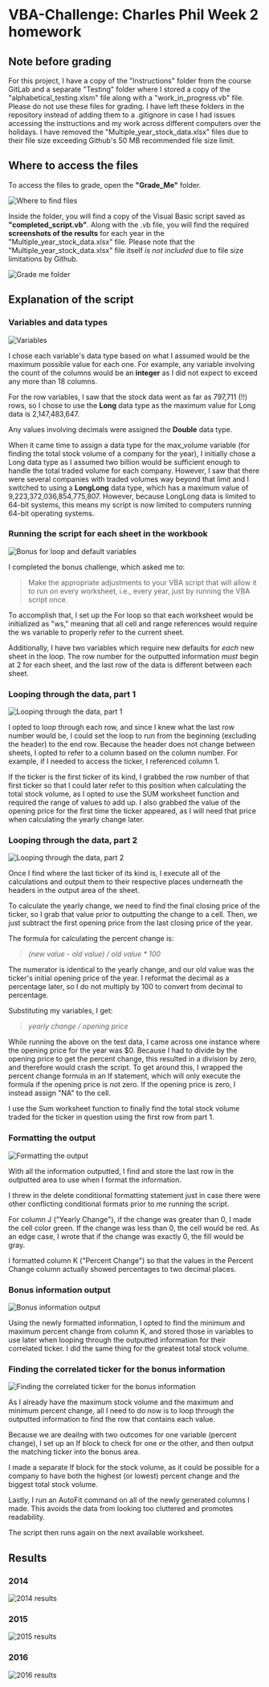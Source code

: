 # VBA-Challenge: Charles Phil Week 2 homework

## Note before grading

For this project, I have a copy of the "Instructions" folder from the course GitLab and a separate "Testing" folder where I stored a copy of the "alphabetical_testing.xlsm" file along with a "work_in_progress.vb" file. Please do not use these files for grading. I have left these folders in the repository instead of adding them to a .gitignore in case I had issues accessing the instructions and my work across different computers over the holidays. I have removed the "Multiple_year_stock_data.xlsx" files due to their file size exceeding Github's 50 MB recommended file size limit.

## Where to access the files

To access the files to grade, open the **"Grade_Me"** folder.

![Where to find files](Images/where_to_find.png)

Inside the folder, you will find a copy of the Visual Basic script saved as **"completed_script.vb"**. Along with the .vb file, you will find the required **screenshots of the results** for each year in the "Multiple_year_stock_data.xlsx" file. Please note that the "Multiple_year_stock_data.xlsx" file itself *is not included* due to file size limitations by Github.

![Grade me folder](Images/grade_me_folder.png)

## Explanation of the script

### Variables and data types

![Variables](Images/variables.png)

I chose each variable's data type based on what I assumed would be the maximum possible value for each one. For example, any variable involving the count of the columns would be an **integer** as I did not expect to exceed any more than 18 columns.

For the row variables, I saw that the stock data went as far as 797,711 (!!) rows, so I chose to use the **Long** data type as the maximum value for Long data is 2,147,483,647. 

Any values involving decimals were assigned the **Double** data type.

When it came time to assign a data type for the max_volume variable (for finding the total stock volume of a company for the year), I initially chose a Long data type as I assumed two billion would be sufficient enough to handle the total traded volume for each company. However, I saw that there were several companies with traded volumes way beyond that limit and I switched to using a **LongLong** data type, which has a maximum value of 9,223,372,036,854,775,807. However, because LongLong data is limited to 64-bit systems, this means my script is now limited to computers running 64-bit operating systems.

### Running the script for each sheet in the workbook

![Bonus for loop and default variables](Images/bonus_loop.png)

I completed the bonus challenge, which asked me to:

> Make the appropriate adjustments to your VBA script that will allow it to run on every worksheet, i.e., every year, just by running the VBA script once.

To accomplish that, I set up the For loop so that each worksheet would be initialized as "ws," meaning that all cell and range references would require the ws variable to properly refer to the current sheet.

Additionally, I have two variables which require new defaults for *each* new sheet in the loop. The row number for the outputted information *must* begin at 2 for each sheet, and the last row of the data is different between each sheet.

### Looping through the data, part 1

![Looping through the data, part 1](Images/data_loop_1.png)

I opted to loop through each row, and since I knew what the last row number would be, I could set the loop to run from the beginning (excluding the header) to the end row. Because the header does not change between sheets, I opted to refer to a column based on the column number. For example, if I needed to access the ticker, I referenced column 1.

If the ticker is the first ticker of its kind, I grabbed the row number of that first ticker so that I could later refer to this position when calculating the total stock volume, as I opted to use the SUM worksheet function and required the range of values to add up. I also grabbed the value of the opening price for the first time the ticker appeared, as I will need that price when calculating the yearly change later.

### Looping through the data, part 2

![Looping through the data, part 2](Images/data_loop_2.png)

Once I find where the last ticker of its kind is, I execute all of the calculations and output them to their respective places underneath the headers in the output area of the sheet.

To calculate the yearly change, we need to find the final closing price of the ticker, so I grab that value prior to outputting the change to a cell. Then, we just subtract the first opening price from the last closing price of the year.

The formula for calculating the percent change is:

> *(new value - old value) / old value \* 100*

The numerator is identical to the yearly change, and our old value was the ticker's initial opening price of the year. I reformat the decimal as a percentage later, so I do not multiply by 100 to convert from decimal to percentage.

Substituting my variables, I get:

> *yearly change / opening price*

While running the above on the test data, I came across one instance where the opening price for the year was $0. Because I had to divide by the opening price to get the percent change, this resulted in a division by zero, and therefore would crash the script. To get around this, I wrapped the percent change formula in an If statement, which will only execute the formula if the opening price is not zero. If the opening price is zero, I instead assign "NA" to the cell.

I use the Sum worksheet function to finally find the total stock volume traded for the ticker in question using the first row from part 1. 

### Formatting the output

![Formatting the output](Images/formatting.png)

With all the information outputted, I find and store the last row in the outputted area to use when I format the information.

I threw in the delete conditional formatting statement just in case there were other conflicting conditional formats prior to me running the script.

For column J ("Yearly Change"), if the change was greater than 0, I made the cell color green. If the change was less than 0, the cell would be red. As an edge case, I wrote that if the change was exactly 0, the fill would be gray.

I formatted column K ("Percent Change") so that the values in the Percent Change column actually showed percentages to two decimal places.

### Bonus information output

![Bonus information output](Images/bonus_variables.png)

Using the newly formatted information, I opted to find the minimum and maximum percent change from column K, and stored those in variables to use later when looping through the outputted information for their correlated ticker. I did the same thing for the greatest total stock volume.

### Finding the correlated ticker for the bonus information

![Finding the correlated ticker for the bonus information](Images/ticker_loop.png)

As I already have the maximum stock volume and the maximum and minimum percent change, all I need to do now is to loop through the outputted information to find the row that contains each value.

Because we are deailng with two outcomes for one variable (percent change), I set up an If block to check for one or the other, and then output the matching ticker into the bonus area.

I made a separate If block for the stock volume, as it could be possible for a company to have both the highest (or lowest) percent change and the biggest total stock volume.

Lastly, I run an AutoFit command on all of the newly generated columns I made. This avoids the data from looking too cluttered and promotes readability.

The script then runs again on the next available worksheet.

## Results

### 2014

![2014 results](Grade_Me/2014_results.png)

### 2015

![2015 results](Grade_Me/2015_results.png)

### 2016

![2016 results](Grade_Me/2016_results.png)

